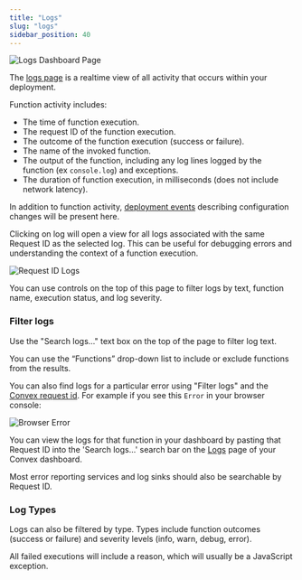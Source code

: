 ```yaml
---
title: "Logs"
slug: "logs"
sidebar_position: 40
---
```


![Logs Dashboard Page](/screenshots/logs.png)

The [logs page](https://dashboard.convex.dev/deployment/logs) is a realtime view
of all activity that occurs within your deployment.

Function activity includes:

- The time of function execution.
- The request ID of the function execution.
- The outcome of the function execution (success or failure).
- The name of the invoked function.
- The output of the function, including any log lines logged by the function (ex
  `console.log`) and exceptions.
- The duration of function execution, in milliseconds (does not include network
  latency).

In addition to function activity,
[deployment events](/docs/dashboard/deployments/history.md) describing
configuration changes will be present here.

Clicking on log will open a view for all logs associated with the same Request
ID as the selected log. This can be useful for debugging errors and
understanding the context of a function execution.

![Request ID Logs](/screenshots/request_logs.png)

You can use controls on the top of this page to filter logs by text, function
name, execution status, and log severity.

### Filter logs

Use the "Search logs..." text box on the top of the page to filter log text.

You can use the “Functions” drop-down list to include or exclude functions from
the results.

You can also find logs for a particular error using "Filter logs" and the
[Convex request id](/docs/functions/error-handling/error-handling.mdx#debugging-errors).
For example if you see this `Error` in your browser console:

![Browser Error](/screenshots/console_error_requestid.png)

You can view the logs for that function in your dashboard by pasting that
Request ID into the 'Search logs...' search bar on the
[Logs](/docs/dashboard/deployments/logs.md) page of your Convex dashboard.

Most error reporting services and log sinks should also be searchable by Request
ID.

### Log Types

Logs can also be filtered by type. Types include function outcomes (success or
failure) and severity levels (info, warn, debug, error).

All failed executions will include a reason, which will usually be a JavaScript
exception.
